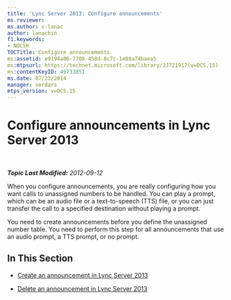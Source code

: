 ```yaml
---
title: 'Lync Server 2013: Configure announcements'
ms.reviewer: 
ms.author: v-lanac
author: lanachin
f1.keywords:
- NOCSH
TOCTitle: Configure announcements
ms:assetid: e9194a06-7708-458d-8c7c-1e80a74baea5
ms:mtpsurl: https://technet.microsoft.com/library/JJ721917(v=OCS.15)
ms:contentKeyID: 49733851
ms.date: 07/23/2014
manager: serdars
mtps_version: v=OCS.15
---
```


<div data-xmlns="http://www.w3.org/1999/xhtml">

<div class="topic" data-xmlns="http://www.w3.org/1999/xhtml" data-msxsl="urn:schemas-microsoft-com:xslt" data-cs="http://msdn.microsoft.com/">

<div data-asp="http://msdn2.microsoft.com/asp">

# Configure announcements in Lync Server 2013

</div>

<div id="mainSection">

<div id="mainBody">

<span> </span>

_**Topic Last Modified:** 2012-09-12_

When you configure announcements, you are really configuring how you want calls to unassigned numbers to be handled. You can play a prompt, which can be an audio file or a text-to-speech (TTS) file, or you can just transfer the call to a specified destination without playing a prompt.

You need to create announcements before you define the unassigned number table. You need to perform this step for all announcements that use an audio prompt, a TTS prompt, or no prompt.

<div>

## In This Section

  - [Create an announcement in Lync Server 2013](lync-server-2013-create-an-announcement.md)

  - [Delete an announcement in Lync Server 2013](lync-server-2013-delete-an-announcement.md)

</div>

</div>

<span> </span>

</div>

</div>

</div>

